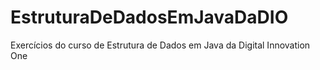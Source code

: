 # EstruturaDeDadosEmJavaDaDIO
 Exercícios do curso de Estrutura de Dados em Java da Digital Innovation One

